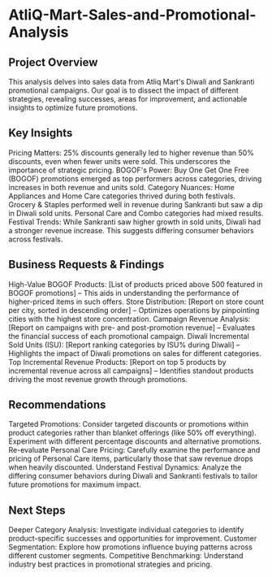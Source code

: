 # AtliQ-Mart-Sales-and-Promotional-Analysis

## Project Overview

This analysis delves into sales data from Atliq Mart's Diwali and Sankranti promotional campaigns. Our goal is to dissect the impact of different strategies, revealing successes, areas for improvement, and actionable insights to optimize future promotions.

## Key Insights

Pricing Matters: 25% discounts generally led to higher revenue than 50% discounts, even when fewer units were sold. This underscores the importance of strategic pricing.
BOGOF's Power: Buy One Get One Free (BOGOF) promotions emerged as top performers across categories, driving increases in both revenue and units sold.
Category Nuances: Home Appliances and Home Care categories thrived during both festivals. Grocery & Staples performed well in revenue during Sankranti but saw a dip in Diwali sold units. Personal Care and Combo categories had mixed results.
Festival Trends: While Sankranti saw higher growth in sold units, Diwali had a stronger revenue increase. This suggests differing consumer behaviors across festivals.

## Business Requests & Findings

High-Value BOGOF Products: [List of products priced above 500 featured in BOGOF promotions] – This aids in understanding the performance of higher-priced items in such offers.
Store Distribution: [Report on store count per city, sorted in descending order] – Optimizes operations by pinpointing cities with the highest store concentration.
Campaign Revenue Analysis: [Report on campaigns with pre- and post-promotion revenue] – Evaluates the financial success of each promotional campaign.
Diwali Incremental Sold Units (ISU): [Report ranking categories by ISU% during Diwali] – Highlights the impact of Diwali promotions on sales for different categories.
Top Incremental Revenue Products: [Report on top 5 products by incremental revenue across all campaigns] – Identifies standout products driving the most revenue growth through promotions.

## Recommendations

Targeted Promotions: Consider targeted discounts or promotions within product categories rather than blanket offerings (like 50% off everything). Experiment with different percentage discounts and alternative promotions.
Re-evaluate Personal Care Pricing: Carefully examine the performance and pricing of Personal Care items, particularly those that saw revenue drops when heavily discounted.
Understand Festival Dynamics: Analyze the differing consumer behaviors during Diwali and Sankranti festivals to tailor future promotions for maximum impact.

## Next Steps
Deeper Category Analysis: Investigate individual categories to identify product-specific successes and opportunities for improvement.
Customer Segmentation: Explore how promotions influence buying patterns across different customer segments.
Competitive Benchmarking: Understand industry best practices in promotional strategies and pricing.
